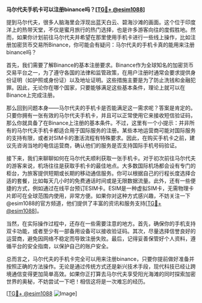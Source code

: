 **马尔代夫手机卡可以注册binance吗？[[TG💪+ @esim1088](https://t.me/s/esim1088)]**

提到马尔代夫，很多人脑海里会浮现出蓝天白云、碧海沙滩的画面。这个位于印度洋上的热带天堂，不仅是蜜月旅行的热门选择，也是许多游客向往的度假胜地。然而，如果你计划前往马尔代夫并希望在那里使用手机卡进行一些线上操作，比如注册加密货币交易所Binance，你可能会有疑问：马尔代夫的手机卡真的能用来注册binance吗？

首先，我们需要了解Binance的基本注册要求。Binance作为全球知名的加密货币交易平台之一，为了遵守各国的法律和监管政策，在用户注册时通常会要求提供身份证明（如护照或身份证）以及地址证明。这些措施主要是为了防止洗钱和金融犯罪。因此，无论你在哪个国家，只要能够满足这些基本条件，理论上就可以在Binance上完成注册。

那么回到问题本身——马尔代夫的手机卡是否能满足这一需求呢？答案是肯定的。只要你拥有一张有效的马尔代夫手机卡，并且可以正常使用它来接收短信验证码，那么你就具备了在Binance上注册的基本条件。不过，这里有一个小提示：并非所有的马尔代夫手机卡都适合用于国际服务的注册。某些本地运营商可能对国际服务的支持有限，或者对SIM卡的激活流程有特殊要求。因此，在购买手机卡之前，建议先咨询当地的电信运营商，确认他们的服务是否支持国际手机号码验证。

接下来，我们来聊聊如何在马尔代夫顺利获取一张手机卡。对于初次前往马尔代夫的游客来说，机场往往是获取手机卡的最佳地点。大多数国际机场都会设有专门的柜台，为旅客提供短期或长期的移动通信服务。你可以根据自己的行程长度选择合适的套餐，比如每天几小时的免费通话时间或是无限数据流量。此外，还有一些便捷的方式，例如通过在线平台预订ESIM卡。ESIM是一种虚拟SIM卡，无需物理卡片即可在全球范围内使用，非常方便。如果你对这种方式感兴趣，不妨关注一下@esim1088的官方频道，他们提供了丰富的资讯和服务支持[[TG💪+ @esim1088](https://t.me/s/esim1088)]。

当然，在实际操作过程中，还存在一些需要注意的地方。首先，确保你的手机支持双卡功能，或者至少有一部备用设备可以接收验证码。其次，尽量选择信誉良好的运营商，避免因网络不稳定而导致注册失败。最后，记得妥善保管好个人资料，遵循平台的安全指南，以保护自己的账户安全。

总而言之，马尔代夫的手机卡完全可以用来注册binance，只要你提前做好准备并按照正确的方法操作。无论是通过传统方式还是新兴技术手段，现代科技已经让跨境通信变得更加简单高效。如果你正打算去马尔代夫享受阳光海滩的同时探索加密世界的奥秘，不妨尝试一下吧！相信这将是一次难忘的经历。

[[TG💪+ @esim1088](https://t.me/s/esim1088) ![Image](https://i.postimg.cc/4NQfJmqS/Snipaste-2025-05-13-00-14-12.png)]